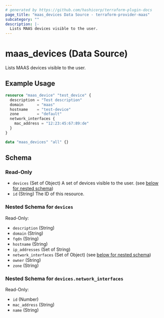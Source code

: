 ```yaml
---
# generated by https://github.com/hashicorp/terraform-plugin-docs
page_title: "maas_devices Data Source - terraform-provider-maas"
subcategory: ""
description: |-
  Lists MAAS devices visible to the user.
---
```


# maas_devices (Data Source)

Lists MAAS devices visible to the user.

## Example Usage

```terraform
resource "maas_device" "test_device" {
  description = "Test description"
  domain      = "maas"
  hostname    = "test-device"
  zone        = "default"
  network_interfaces {
    mac_address = "12:23:45:67:89:de"
  }
}

data "maas_devices" "all" {}
```

<!-- schema generated by tfplugindocs -->
## Schema

### Read-Only

- `devices` (Set of Object) A set of devices visible to the user. (see [below for nested schema](#nestedatt--devices))
- `id` (String) The ID of this resource.

<a id="nestedatt--devices"></a>
### Nested Schema for `devices`

Read-Only:

- `description` (String)
- `domain` (String)
- `fqdn` (String)
- `hostname` (String)
- `ip_addresses` (Set of String)
- `network_interfaces` (Set of Object) (see [below for nested schema](#nestedobjatt--devices--network_interfaces))
- `owner` (String)
- `zone` (String)

<a id="nestedobjatt--devices--network_interfaces"></a>
### Nested Schema for `devices.network_interfaces`

Read-Only:

- `id` (Number)
- `mac_address` (String)
- `name` (String)
